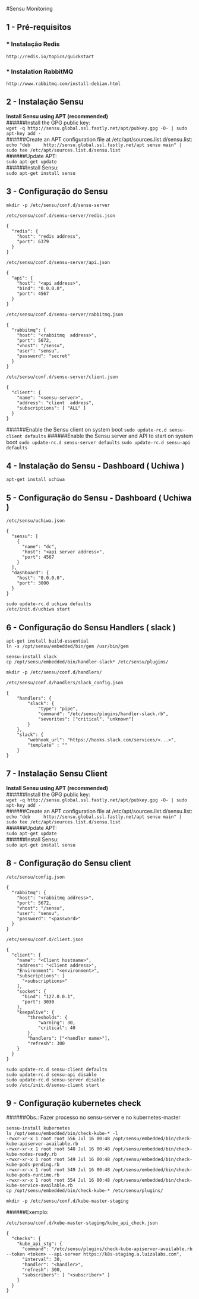 #Sensu Monitoring

## 1 - Pré-requisitos

### * Instalação Redis
`http://redis.io/topics/quickstart`

### * Instalation RabbitMQ
`http://www.rabbitmq.com/install-debian.html`

## 2 - Instalação Sensu

**Install Sensu using APT (recommended)** <br />
######Install the GPG public key: <br />
`wget -q http://sensu.global.ssl.fastly.net/apt/pubkey.gpg -O- | sudo apt-key add -`  <br />
######Create an APT configuration file at /etc/apt/sources.list.d/sensu.list:  <br />
`echo "deb     http://sensu.global.ssl.fastly.net/apt sensu main" | sudo tee /etc/apt/sources.list.d/sensu.list` <br />
######Update APT: <br />
`sudo apt-get update` <br />
######Install Sensu: <br />
`sudo apt-get install sensu` <br />

## 3 - Configuração do Sensu

`mkdir -p /etc/sensu/conf.d/sensu-server`

`/etc/sensu/conf.d/sensu-server/redis.json`
```
{
  "redis": {
    "host": "redis address",
    "port": 6379
  }
}
```
`/etc/sensu/conf.d/sensu-server/api.json`
```
{
  "api": {
    "host": "<api address>",
    "bind": "0.0.0.0",
    "port": 4567
  }
}
```


`/etc/sensu/conf.d/sensu-server/rabbitmq.json`
```
{
  "rabbitmq": {
    "host": "<rabbitmq  address>",
    "port": 5672,
    "vhost": "/sensu",
    "user": "sensu",
    "password": "secret"
  }
}
```

`/etc/sensu/conf.d/sensu-server/client.json`
```
{
  "client": {
    "name": "<sensu-server>",
    "address": "client  address",
    "subscriptions": [ "ALL" ]
  }
}
```
######Enable the Sensu client on system boot
`sudo update-rc.d sensu-client defaults`
######Enable the Sensu server and API to start on system boot
`sudo update-rc.d sensu-server defaults`
`sudo update-rc.d sensu-api defaults`



## 4 - Instalação do Sensu - Dashboard ( Uchiwa )

```
apt-get install uchiwa
```
## 5 - Configuração do Sensu - Dashboard ( Uchiwa )

`/etc/sensu/uchiwa.json`

```
{
  "sensu": [
    {
      "name": "dc",
      "host": "<api server address>",
      "port": 4567
    }
  ],
  "dashboard": {
    "host": "0.0.0.0",
    "port": 3000
  }
}
```

```
sudo update-rc.d uchiwa defaults
/etc/init.d/uchiwa start
```

## 6 - Configuração do Sensu Handlers ( slack )

```
apt-get install build-essential
ln -s /opt/sensu/embedded/bin/gem /usr/bin/gem

sensu-install slack
cp /opt/sensu/embedded/bin/handler-slack* /etc/sensu/plugins/
```

`mkdir -p /etc/sensu/conf.d/handlers/`

`/etc/sensu/conf.d/handlers/slack_config.json`

```
{
    "handlers": {
        "slack": {
            "type": "pipe",
            "command": "/etc/sensu/plugins/handler-slack.rb",
            "severites": ["critical", "unknown"]
        }
    },
    "slack": {
        "webhook_url": "https://hooks.slack.com/services/<...>",
        "template" : ""
    }
}
```


## 7 - Instalação Sensu Client

**Install Sensu using APT (recommended)** <br />
######Install the GPG public key: <br />
`wget -q http://sensu.global.ssl.fastly.net/apt/pubkey.gpg -O- | sudo apt-key add -`  <br />
######Create an APT configuration file at /etc/apt/sources.list.d/sensu.list:  <br />
`echo "deb     http://sensu.global.ssl.fastly.net/apt sensu main" | sudo tee /etc/apt/sources.list.d/sensu.list` <br />
######Update APT: <br />
`sudo apt-get update` <br />
######Install Sensu: <br />
`sudo apt-get install sensu` <br />

## 8 - Configuração do Sensu client

`/etc/sensu/config.json`

```
{
  "rabbitmq": {
    "host": "<rabbitmq address>",
    "port": 5672,
    "vhost": "/sensu",
    "user": "sensu",
    "password": "<password>"
  }
}
```

`/etc/sensu/conf.d/client.json`

```
{
  "client": {
    "name": "<Client hostname>",
    "address": "<Client address>",
    "Environment": "<environment>",
    "subscriptions": [
      "<subscriptions>"
    ],
    "socket": {
      "bind": "127.0.0.1",
      "port": 3030
    },
    "keepalive": {
        "thresholds": {
            "warning": 30,
            "critical": 40
        },
        "handlers": ["<handler name>"],
        "refresh": 300
    }
  }
}
```

```
sudo update-rc.d sensu-client defaults
sudo update-rc.d sensu-api disable
sudo update-rc.d sensu-server disable
sudo /etc/init.d/sensu-client start

```

## 9 - Configuração kubernetes check  

######Obs.: Fazer processo no sensu-server e no kubernetes-master

```
sensu-install kubernetes
ls /opt/sensu/embedded/bin/check-kube-* -l
-rwxr-xr-x 1 root root 556 Jul 16 00:48 /opt/sensu/embedded/bin/check-kube-apiserver-available.rb
-rwxr-xr-x 1 root root 548 Jul 16 00:48 /opt/sensu/embedded/bin/check-kube-nodes-ready.rb
-rwxr-xr-x 1 root root 549 Jul 16 00:48 /opt/sensu/embedded/bin/check-kube-pods-pending.rb
-rwxr-xr-x 1 root root 549 Jul 16 00:48 /opt/sensu/embedded/bin/check-kube-pods-runtime.rb
-rwxr-xr-x 1 root root 554 Jul 16 00:48 /opt/sensu/embedded/bin/check-kube-service-available.rb
cp /opt/sensu/embedded/bin/check-kube-* /etc/sensu/plugins/
```

`mkdir -p /etc/sensu/conf.d/kube-master-staging`

######Exemplo:

`/etc/sensu/conf.d/kube-master-staging/kube_api_check.json`

```
{
  "checks": {
    "kube_api_stg": {
      "command": "/etc/sensu/plugins/check-kube-apiserver-available.rb --token <token> --api-server https://k8s-staging.a.luizalabs.com",
      "interval": 30,
      "handler": "<handler>",
      "refresh": 300,
      "subscribers": [ "<subscriber>" ]
    }
  }
}
```
